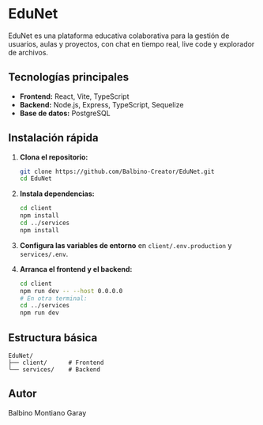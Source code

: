 # EduNet

EduNet es una plataforma educativa colaborativa para la gestión de usuarios, aulas y proyectos, con chat en tiempo real, live code y explorador de archivos.

## Tecnologías principales

- **Frontend:** React, Vite, TypeScript
- **Backend:** Node.js, Express, TypeScript, Sequelize
- **Base de datos:** PostgreSQL

## Instalación rápida

1. **Clona el repositorio:**
   ```sh
   git clone https://github.com/Balbino-Creator/EduNet.git
   cd EduNet
   ```

2. **Instala dependencias:**
   ```sh
   cd client
   npm install
   cd ../services
   npm install
   ```

3. **Configura las variables de entorno** en `client/.env.production` y `services/.env`.

4. **Arranca el frontend y el backend:**
   ```sh
   cd client
   npm run dev -- --host 0.0.0.0
   # En otra terminal:
   cd ../services
   npm run dev
   ```

## Estructura básica

```
EduNet/
├── client/      # Frontend
└── services/    # Backend
```

## Autor

Balbino Montiano Garay

